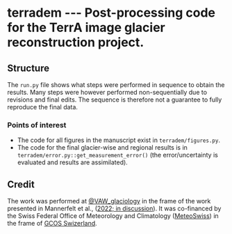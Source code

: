 # terradem --- Post-processing code for the TerrA image glacier reconstruction project.

## Structure
The `run.py` file shows what steps were performed in sequence to obtain the results.
Many steps were however performed non-sequentially due to revisions and final edits.
The sequence is therefore not a guarantee to fully reproduce the final data.

### Points of interest

- The code for all figures in the manuscript exist in `terradem/figures.py`.
- The code for the final glacier-wise and regional results is in `terradem/error.py::get_measurement_error()` (the error/uncertainty is evaluated and results are assimilated).

## Credit
The work was performed at [@VAW_glaciology](https://twitter.com/VAW_glaciology) in the frame of the work presented in Mannerfelt et al., ([2022; in discussion](https://doi.org/10.5194/tc-2022-14)).
It was co-financed by the Swiss Federal Office of Meteorology and Climatology ([MeteoSwiss](https://www.meteoswiss.admin.ch/)) in the frame of [GCOS Swizerland](https://www.meteoswiss.admin.ch/home/research-and-cooperation/international-cooperation/gcos/gcos-switzerland-projects.html).
